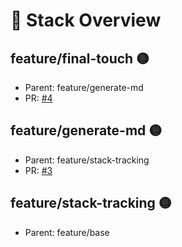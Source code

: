 # 🧱 Stack Overview

## feature/final-touch 🟡
- Parent: feature/generate-md
- PR: [#4](https://github.com/osaroadade/stacked/pull/4)

## feature/generate-md 🟡
- Parent: feature/stack-tracking
- PR: [#3](https://github.com/osaroadade/stacked/pull/3)

## feature/stack-tracking 🟡
- Parent: feature/base

